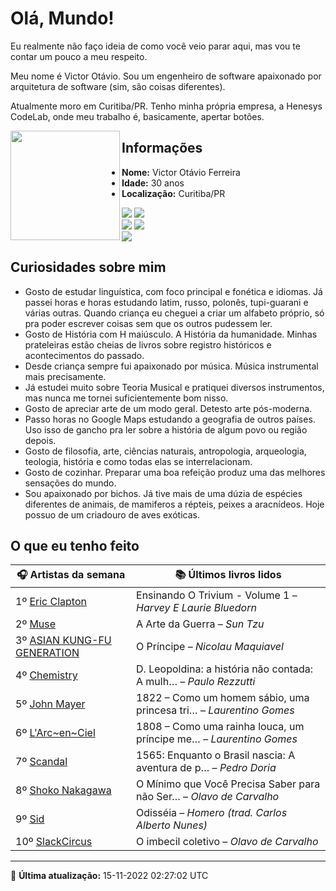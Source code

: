 # Olá, Mundo!

Eu realmente não faço ideia de como você veio parar aqui, mas vou te contar um pouco a meu respeito.

Meu nome é Victor Otávio. Sou um engenheiro de software apaixonado por arquitetura de software (sim, são coisas diferentes).

Atualmente moro em Curitiba/PR. Tenho minha própria empresa, a Henesys CodeLab, onde meu trabalho é, basicamente, apertar botões.

<img align="left" src="https://github.com/vctrtvfrrr/vctrtvfrrr/raw/master/octocat.png" alt="" width="175" />

## Informações

- **Nome:** Victor Otávio Ferreira
- **Idade:** 30 anos
- **Localização:** Curitiba/PR

[![](https://img.shields.io/badge/LinkedIn-victorotavio-blue)](https://www.linkedin.com/in/victorotavio/) [![](https://img.shields.io/badge/Twitter-@vctrtvfrrr-blue)](https://twitter.com/vctrtvfrrr)  
[![](https://img.shields.io/badge/GitHub-vctrtvfrrr-24292e)](https://github.com/vctrtvfrrr) [![](https://img.shields.io/badge/GitLab-vctrtvfrrr-ec5d16)](https://gitlab.com/vctrtvfrrr)  
[![](https://img.shields.io/badge/Email-victor@otavioferreira.com.br-red)](mailto:victor@otavioferreira.com.br)  

## Curiosidades sobre mim

-   Gosto de estudar linguística, com foco principal e fonética e idiomas. Já passei horas e horas estudando latim, russo, polonês, tupi-guarani e várias outras. Quando criança eu cheguei a criar um alfabeto próprio, só pra poder escrever coisas sem que os outros pudessem ler.
-   Gosto de História com H maiúsculo. A História da humanidade. Minhas prateleiras estão cheias de livros sobre registro históricos e acontecimentos do passado.
-   Desde criança sempre fui apaixonado por música. Música instrumental mais precisamente.
-   Já estudei muito sobre Teoria Musical e pratiquei diversos instrumentos, mas nunca me tornei suficientemente bom nisso.
-   Gosto de apreciar arte de um modo geral. Detesto arte pós-moderna.
-   Passo horas no Google Maps estudando a geografia de outros países. Uso isso de gancho pra ler sobre a história de algum povo ou região depois.
-   Gosto de filosofia, arte, ciências naturais, antropologia, arqueologia, teologia, história e como todas elas se interrelacionam.
-   Gosto de cozinhar. Preparar uma boa refeição produz uma das melhores sensações do mundo.
-   Sou apaixonado por bichos. Já tive mais de uma dúzia de espécies diferentes de animais, de mamiferos a répteis, peixes a aracnídeos. Hoje possuo de um criadouro de aves exóticas.


## O que eu tenho feito

|                               🎧 Artistas da semana                               |                      📚 Últimos livros lidos                      |
|-----------------------------------------------------------------------------------|-------------------------------------------------------------------|
| 1º [Eric Clapton](https://www.last.fm/music/Eric+Clapton)                         | Ensinando O Trivium - Volume 1	–	_Harvey E Laurie Bluedorn_         |
| 2º [Muse](https://www.last.fm/music/Muse)                                         | A Arte da Guerra	–	_Sun Tzu_                                        |
| 3º [ASIAN KUNG-FU GENERATION](https://www.last.fm/music/ASIAN+KUNG-FU+GENERATION) | O Príncipe	–	_Nicolau Maquiavel_                                    |
| 4º [Chemistry](https://www.last.fm/music/Chemistry)                               | D. Leopoldina: a história não contada: A mulh…	–	_Paulo Rezzutti_   |
| 5º [John Mayer](https://www.last.fm/music/John+Mayer)                             | 1822 – Como um homem sábio, uma princesa tri…	–	_Laurentino Gomes_  |
| 6º [L'Arc~en~Ciel](https://www.last.fm/music/L%27Arc~en~Ciel)                     | 1808 – Como uma rainha louca, um príncipe me…	–	_Laurentino Gomes_  |
| 7º [Scandal](https://www.last.fm/music/Scandal)                                   | 1565: Enquanto o Brasil nascia: A aventura de p…	–	_Pedro Doria_    |
| 8º [Shoko Nakagawa](https://www.last.fm/music/Shoko+Nakagawa)                     | O Mínimo que Você Precisa Saber para não Ser…	–	_Olavo de Carvalho_ |
| 9º [Sid](https://www.last.fm/music/Sid)                                           | Odisséia	–	_Homero (trad. Carlos Alberto Nunes)_                    |
| 10º [SlackCircus](https://www.last.fm/music/SlackCircus)                          | O imbecil coletivo	–	_Olavo de Carvalho_                            |


---

🚀 **Última atualização:** 15-11-2022 02:27:02 UTC